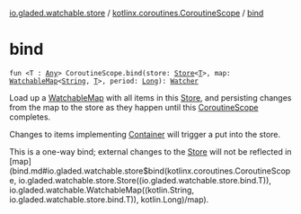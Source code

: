 [io.gladed.watchable.store](../index.md) / [kotlinx.coroutines.CoroutineScope](index.md) / [bind](./bind.md)

# bind

`fun <T : `[`Any`](https://kotlinlang.org/api/latest/jvm/stdlib/kotlin/-any/index.html)`> CoroutineScope.bind(store: `[`Store`](../-store/index.md)`<`[`T`](bind.md#T)`>, map: `[`WatchableMap`](../../io.gladed.watchable/-watchable-map/index.md)`<`[`String`](https://kotlinlang.org/api/latest/jvm/stdlib/kotlin/-string/index.html)`, `[`T`](bind.md#T)`>, period: `[`Long`](https://kotlinlang.org/api/latest/jvm/stdlib/kotlin/-long/index.html)`): `[`Watcher`](../../io.gladed.watchable/-watcher/index.md)

Load up a [WatchableMap](../../io.gladed.watchable/-watchable-map/index.md) with all items in this [Store](../-store/index.md), and persisting changes from the map to the store
as they happen until this [CoroutineScope](#) completes.

Changes to items implementing [Container](../-container/index.md) will trigger a put into the store.

This is a one-way bind; external changes to the [Store](../-store/index.md) will not be reflected in [map](bind.md#io.gladed.watchable.store$bind(kotlinx.coroutines.CoroutineScope, io.gladed.watchable.store.Store((io.gladed.watchable.store.bind.T)), io.gladed.watchable.WatchableMap((kotlin.String, io.gladed.watchable.store.bind.T)), kotlin.Long)/map).

